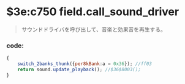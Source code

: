 ﻿
# $3e:c750 field.call_sound_driver
> サウンドドライバを呼び出して、音楽と効果音を再生する。

### code:
```js
{
	switch_2banks_thunk({per8kBank:a = 0x36}); //ff03
	return sound.update_playback();	//$36$8003();
}
```





